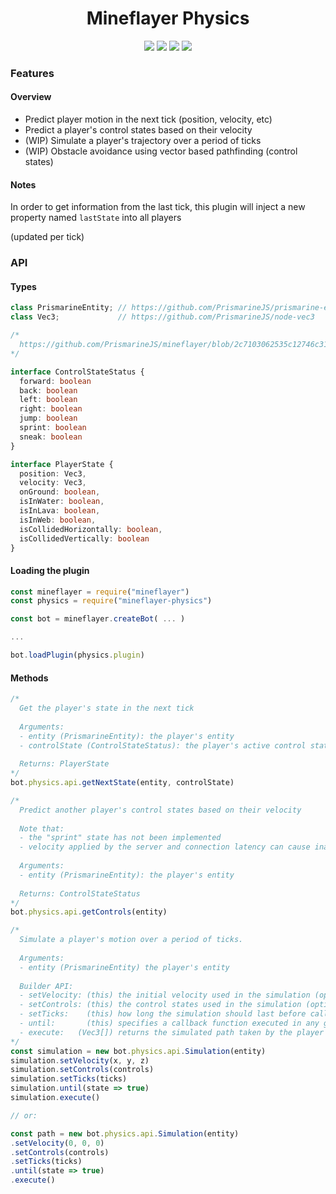 <div align="center">
  <h1>Mineflayer Physics</h1>
  <img src="https://img.shields.io/npm/v/mineflayer-physics?style=flat-square">
  <img src="https://img.shields.io/github/license/firejoust/mineflayer-physics?style=flat-square">
  <img src="https://img.shields.io/github/issues/firejoust/mineflayer-physics?style=flat-square">
  <img src="https://img.shields.io/github/issues-pr/firejoust/mineflayer-physics?style=flat-square">
</div>

### Features
#### Overview
- Predict player motion in the next tick (position, velocity, etc)
- Predict a player's control states based on their velocity
- (WIP) Simulate a player's trajectory over a period of ticks
- (WIP) Obstacle avoidance using vector based pathfinding (control states)
#### Notes
In order to get information from the last tick, this plugin will inject a new property named `lastState` into all players

(updated per tick)
### API
#### Types
```js
class PrismarineEntity; // https://github.com/PrismarineJS/prismarine-entity
class Vec3;             // https://github.com/PrismarineJS/node-vec3
```
```ts
/*
  https://github.com/PrismarineJS/mineflayer/blob/2c7103062535c12746c312371e647a7b141547bd/index.d.ts#L526-L534
*/

interface ControlStateStatus {
  forward: boolean
  back: boolean
  left: boolean
  right: boolean
  jump: boolean
  sprint: boolean
  sneak: boolean
}

interface PlayerState {
  position: Vec3,
  velocity: Vec3,
  onGround: boolean,
  isInWater: boolean,
  isInLava: boolean,
  isInWeb: boolean,
  isCollidedHorizontally: boolean,
  isCollidedVertically: boolean
}
```
#### Loading the plugin
```js
const mineflayer = require("mineflayer")
const physics = require("mineflayer-physics")

const bot = mineflayer.createBot( ... )

...

bot.loadPlugin(physics.plugin)
```
#### Methods
```js
/*
  Get the player's state in the next tick
  
  Arguments:
  - entity (PrismarineEntity): the player's entity
  - controlState (ControlStateStatus): the player's active control states
  
  Returns: PlayerState
*/
bot.physics.api.getNextState(entity, controlState)

/*
  Predict another player's control states based on their velocity
  
  Note that:
  - the "sprint" state has not been implemented
  - velocity applied by the server and connection latency can cause inaccuracy
  
  Arguments:
  - entity (PrismarineEntity): the player's entity
  
  Returns: ControlStateStatus
*/
bot.physics.api.getControls(entity)

/*
  Simulate a player's motion over a period of ticks.
  
  Arguments:
  - entity (PrismarineEntity) the player's entity
  
  Builder API:
  - setVelocity: (this) the initial velocity used in the simulation (optional)
  - setControls: (this) the control states used in the simulation (optional)
  - setTicks:    (this) how long the simulation should last before callback is true
  - until:       (this) specifies a callback function executed in any given tick
  - execute:   (Vec3[]) returns the simulated path taken by the player
*/
const simulation = new bot.physics.api.Simulation(entity)
simulation.setVelocity(x, y, z)
simulation.setControls(controls)
simulation.setTicks(ticks)
simulation.until(state => true)
simulation.execute()

// or:

const path = new bot.physics.api.Simulation(entity)
.setVelocity(0, 0, 0)
.setControls(controls)
.setTicks(ticks)
.until(state => true)
.execute()
```
